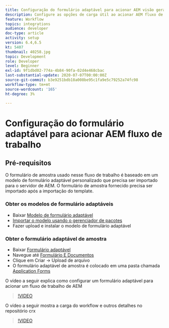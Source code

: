```yaml
---
title: Configuração do formulário adaptável para acionar AEM visão geral do fluxo de trabalho
description: Configure as opções de carga útil ao acionar AEM fluxo de trabalho no envio do formulário
feature: Workflow
topics: integrations
audience: developer
doc-type: article
activity: setup
version: 6.4,6.5
kt: 5407
thumbnail: 40258.jpg
topic: Development
role: Developer
level: Beginner
exl-id: 9f1dbd02-774a-4b84-90fa-02d4e468cbac
last-substantial-update: 2020-07-07T00:00:00Z
source-git-commit: b3e9251bdb18a008be95c1fa9e5c79252a74fc98
workflow-type: tm+mt
source-wordcount: '165'
ht-degree: 3%

---
```


# Configuração do formulário adaptável para acionar AEM fluxo de trabalho

## Pré-requisitos

O formulário de amostra usado nesse fluxo de trabalho é baseado em um modelo de formulário adaptável personalizado que precisa ser importado para o servidor de AEM. O formulário de amostra fornecido precisa ser importado após a importação do template.

### Obter os modelos de formulário adaptáveis

* Baixar [Modelo de formulário adaptável](assets/af-form-template.zip)
* [Importar o modelo usando o gerenciador de pacotes](http://localhost:4502/crx/packmgr/index.jsp)
* Fazer upload e instalar o modelo de formulário adaptável

### Obter o formulário adaptável de amostra

* Baixar [Formulário adaptável](assets/peak-application-form.zip)
* Navegue até [Formulário E Documentos](http://localhost:4502/aem/forms.html/content/dam/formsanddocuments)
* Clique em Criar -> Upload de arquivo
* O formulário adaptável de amostra é colocado em uma pasta chamada [Application Forms](http://localhost:4502/aem/forms.html/content/dam/formsanddocuments/applicationforms)

O vídeo a seguir explica como configurar um formulário adaptável para acionar um fluxo de trabalho de AEM
>[!VIDEO](https://video.tv.adobe.com/v/40258?quality=12&learn=on)

O vídeo a seguir mostra a carga do workflow e outros detalhes no repositório crx

>[!VIDEO](https://video.tv.adobe.com/v/40259?quality=12&learn=on)

